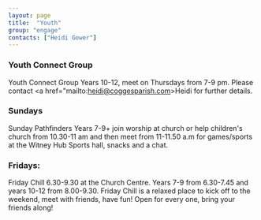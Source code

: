 ```yaml
---
layout: page
title:  "Youth"
group: "engage"
contacts: ["Heidi Gower"]
---
```


### Youth Connect Group

Youth Connect Group Years 10-12, meet on Thursdays from 7-9 pm.  Please contact 
<a href="mailto:heidi@coggesparish.com>Heidi</a> 
for further details.

### Sundays

Sunday Pathfinders Years 7-9+ join worship at church or help children's church from 10.30-11 am and then meet from 11-11.50 a.m for games/sports at the Witney Hub Sports hall, snacks and a chat.


### Fridays: 

Friday Chill 6.30-9.30 at the Church Centre. Years 7-9 from 6.30-7.45 and years 10-12 from 8.00-9.30. Friday Chill is a relaxed place to kick off to the weekend, meet with friends, have fun! Open for every one, bring your friends along!

